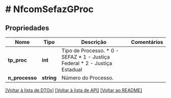 # # NfcomSefazGProc

## Propriedades

Nome | Tipo | Descrição | Comentários
------------ | ------------- | ------------- | -------------
**tp_proc** | **int** | Tipo de Processo.  * 0 - SEFAZ  * 1 - Justiça Federal  * 2 - Justiça Estadual |
**n_processo** | **string** | Número do Processo. |

[[Voltar à lista de DTOs]](../../README.md#models) [[Voltar à lista de API]](../../README.md#endpoints) [[Voltar ao README]](../../README.md)
